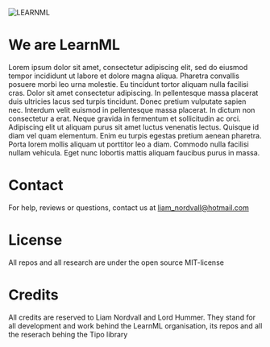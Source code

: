 ![LEARNML](https://github.com/CortuxAI/.github/assets/86798194/d8cc654f-ff39-4afa-b8a6-b17af93f06a0)
# We are LearnML
Lorem ipsum dolor sit amet, consectetur adipiscing elit, sed do eiusmod tempor incididunt ut labore et dolore magna aliqua. Pharetra convallis posuere morbi leo urna molestie. Eu tincidunt tortor aliquam nulla facilisi cras. Dolor sit amet consectetur adipiscing. In pellentesque massa placerat duis ultricies lacus sed turpis tincidunt. Donec pretium vulputate sapien nec. Interdum velit euismod in pellentesque massa placerat. In dictum non consectetur a erat. Neque gravida in fermentum et sollicitudin ac orci. Adipiscing elit ut aliquam purus sit amet luctus venenatis lectus. Quisque id diam vel quam elementum. Enim eu turpis egestas pretium aenean pharetra. Porta lorem mollis aliquam ut porttitor leo a diam. Commodo nulla facilisi nullam vehicula. Eget nunc lobortis mattis aliquam faucibus purus in massa.



# Contact
For help, reviews or questions, contact us at liam_nordvall@hotmail.com

# License
All repos and all research are under the open source MIT-license

# Credits
All credits are reserved to Liam Nordvall and Lord Hummer. They stand for all development and work behind the LearnML organisation, its repos and all the reserach behing the Tipo library
